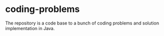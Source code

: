 # coding-problems
The repository is a code base to a bunch of coding problems and solution implementation in Java.